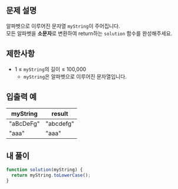 ## 문제 설명

알파벳으로 이루어진 문자열 `myString`이 주어집니다.  
모든 알파벳을 **소문자**로 변환하여 return하는 `solution` 함수를 완성해주세요.

## 제한사항

- 1 ≤ `myString`의 길이 ≤ 100,000
  - `myString`은 알파벳으로 이루어진 문자열입니다.

## 입출력 예

| myString  | result    |
| --------- | --------- |
| "aBcDeFg" | "abcdefg" |
| "aaa"     | "aaa"     |

## 내 풀이

```js
function solution(myString) {
  return myString.toLowerCase();
}
```
